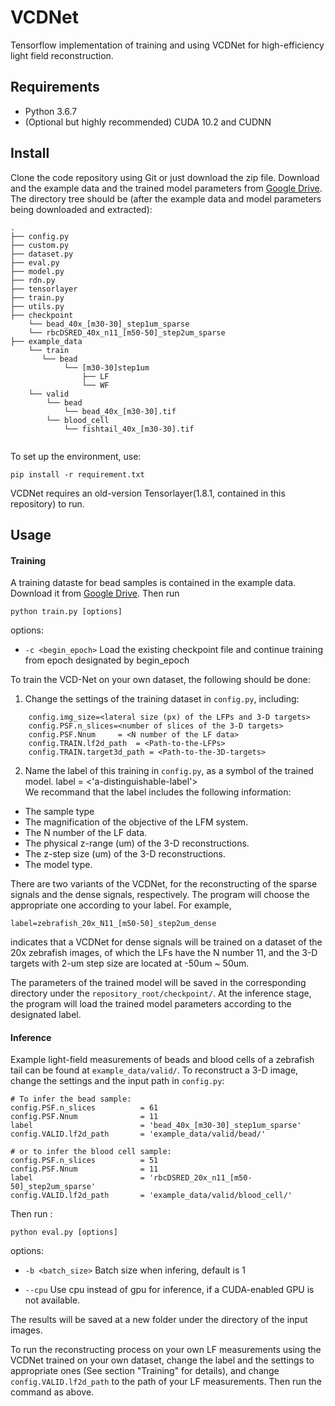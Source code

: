 # VCDNet

Tensorflow implementation of training and using VCDNet for high-efficiency light field reconstruction. 

## Requirements

* Python 3.6.7
* (Optional but highly recommended) CUDA 10.2 and CUDNN 

## Install

Clone the code repository using Git or just download the zip file. Download and the example data and the trained model parameters from [Google Drive](https://drive.google.com/file/d/1vFP1dX7hKmctt7DVQ0-MQ8fBYwcDIYwc/view?usp=sharing). The directory tree should be (after the example data and model parameters being downloaded and extracted): 
```    
.
├── config.py
├── custom.py
├── dataset.py
├── eval.py
├── model.py
├── rdn.py
├── tensorlayer
├── train.py
├── utils.py
├── checkpoint
    └── bead_40x_[m30-30]_step1um_sparse
    └── rbcDSRED_40x_n11_[m50-50]_step2um_sparse
├── example_data
    └── train
       └── bead
            └── [m30-30]step1um
                ├── LF
                └── WF
    └── valid
        └── bead
            └── bead_40x_[m30-30].tif
        └── blood_cell
            └── fishtail_40x_[m30-30].tif
        
```

To set up the environment, use:
```
pip install -r requirement.txt
```
VCDNet requires an old-version Tensorlayer(1.8.1, contained in this repository) to run.

## Usage

#### Training 

A training dataste for bead samples is contained in the example data. Download it from [Google Drive](https://drive.google.com/file/d/1vFP1dX7hKmctt7DVQ0-MQ8fBYwcDIYwc/view?usp=sharing).
Then run

```
python train.py [options]
```
options:

* `-c <begin_epoch>`   Load the existing checkpoint file and continue training from epoch designated by begin_epoch   

To train the VCD-Net on your own dataset, the following should be done:
1. Change the settings of the training dataset in `config.py`, including:
```
    config.img_size=<lateral size (px) of the LFPs and 3-D targets>
    config.PSF.n_slices=<number of slices of the 3-D targets>                                                            
    config.PSF.Nnum     = <N number of the LF data>
    config.TRAIN.lf2d_path  = <Path-to-the-LFPs>     
    config.TRAIN.target3d_path = <Path-to-the-3D-targets>   
```
2. Name the label of this training in `config.py`, as a symbol of the trained model.
    label =  <'a-distinguishable-label'>   
We recommand that the label includes the following information:
* The sample type  
* The magnification of the objective of the LFM system.
* The N number of the LF data.
* The physical z-range (um) of the 3-D reconstructions.
* The z-step size (um) of the 3-D reconstructions.
* The model type.

There are two variants of the VCDNet, for the reconstructing of the sparse signals and the dense signals, respectively. The program will choose the appropriate one according to your label. 
For example,
 ```
 label=zebrafish_20x_N11_[m50-50]_step2um_dense
 ``` 
 indicates that a VCDNet for dense signals will be trained on a dataset of the 20x zebrafish images, of which the LFs have the N number 11, and the 3-D targets with 2-um step size are located at -50um ~ 50um.  

The parameters of the trained model will be saved in the corresponding directory under the `repository_root/checkpoint/`. At the inference stage, the program will load the trained model parameters according to the designated label.

#### Inference

Example light-field measurements of beads and blood cells of a zebrafish tail can be found at `example_data/valid/`. To reconstruct a 3-D image, 
change the settings and the input path in `config.py`:

```
# To infer the bead sample:
config.PSF.n_slices          = 61
config.PSF.Nnum              = 11
label                        = 'bead_40x_[m30-30]_step1um_sparse' 
config.VALID.lf2d_path       = 'example_data/valid/bead/'  

# or to infer the blood cell sample:
config.PSF.n_slices          = 51
config.PSF.Nnum              = 11
label                        = 'rbcDSRED_20x_n11_[m50-50]_step2um_sparse' 
config.VALID.lf2d_path       = 'example_data/valid/blood_cell/'  
```

Then run :
```
python eval.py [options]
```

options: 

* `-b <batch_size>`  Batch size when infering, default is 1

*  `--cpu`           Use cpu instead of gpu for inference, if a CUDA-enabled GPU is not available. 

The results will be saved at a new folder under the directory of the input images. 

To run the reconstructing process on your own LF measurements using the VCDNet trained on your own dataset, change the label and the settings to appropriate ones (See  section "Training" for details), and change `config.VALID.lf2d_path` to the path of your LF measurements. Then run the command as above.
